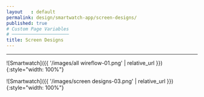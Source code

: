 ```yaml
---
layout   : default
permalink: design/smartwatch-app/screen-designs/
published: true
# Custom Page Variables
# ─────────────────────
title: Screen Designs
---
```

___ 

![Smartwatch]({{ '/images/all wireflow-01.png' | relative_url }}){:style="width: 100%"}

![Smartwatch]({{ '/images/screen designs-03.png' | relative_url }}){:style="width: 100%"}
